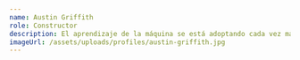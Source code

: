 ```yaml
---
name: Austin Griffith
role: Constructor
description: El aprendizaje de la máquina se está adoptando cada vez más en tecnología. Dicho éxito se debe en gran medida a una combinación de avances algorítmicos, mejoras de los recursos de computación y el acceso a una gran cantidad de diversos datos de capacitación.
imageUrl: /assets/uploads/profiles/austin-griffith.jpg
---
```

